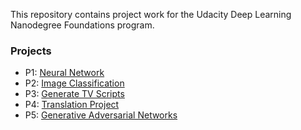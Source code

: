 This repository contains project work for the Udacity Deep Learning Nanodegree Foundations program.

### Projects

- P1: [Neural Network](https://github.com/wjenkins3/udacity-deep-learning/tree/master/Project%201-%20Neural%20Network)
- P2: [Image Classification](https://github.com/wjenkins3/udacity-deep-learning/tree/master/Project%202%20-%20Image%20Classification)
- P3: [Generate TV Scripts](https://github.com/wjenkins3/udacity-deep-learning/tree/master/Project%203%20-%20Generate%20TV%20Scripts)
- P4: [Translation Project](https://github.com/wjenkins3/udacity-deep-learning/tree/master/Project%204%20-%20Translation%20Project)
- P5: [Generative Adversarial Networks](https://github.com/wjenkins3/udacity-deep-learning/tree/master/Project%205-%20Generative%20Adversarial%20Networks)


